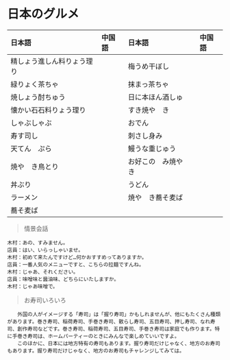 # 日本のグルメ

|日本語                            | 中国語 | 日本語                                | 中国語 |
| :-------------------------------- | :----- | :------------------------------------ | :----- |
| <ruby>精しょう進しん料りょう理り</ruby>           |        | <ruby>梅うめ干ぼし</ruby>                   |        |
| <ruby>緑りょく茶ちゃ</ruby>           |        | <ruby>抹まっ茶ちゃ</ruby>                   |        |
| <ruby>焼しょう酎ちゅう</ruby>           |        | <ruby>日に本ほん酒しゅ</ruby>                   |        |
| <ruby>懐かい石石料りょう理り</ruby>           |        | <ruby>すき焼や　き</ruby>                   |        |
| <ruby>しゃぶしゃぶ</ruby>           |        | <ruby>おでん</ruby>                   |        |
| <ruby>寿す司し</ruby>           |        | <ruby>刺さし身み</ruby>                   |        |
| <ruby>天てん　ぷら</ruby>           |        | <ruby>鰻うな重じゅう</ruby>                   |        |
| <ruby>焼や　き鳥とり</ruby>           |        | <ruby>お好この　み焼や　き</ruby>                   |        |
| <ruby>丼ぶり</ruby>           |        | <ruby>うどん</ruby>                   |        |
| <ruby>ラーメン</ruby>           |        | <ruby>焼や　き蕎そ麦ば</ruby>                   |        |
| <ruby>蕎そ麦ば</ruby>           |        |                    |        |

> 情景会話

```text
木村：あの、すみません。
店員：はい、いらっしゃいませ。
木村：初めて来たんですけど…何かおすすめってありますか。
店員：一番人気のメニューですと、こちらの拉麺ですんね。
木村：じゃあ、それください。
店員：味噌味と醤油味、どちらにいたしますか。
木村：じゃあ味噌で。
```

> お寿司いろいろ

```text
　　外国の人がイメージする「寿司」は「握り寿司」かもしれませんが、他にもたくさん種類があります。巻き寿司、稲荷寿司、手巻き寿司、散らし寿司、五目寿司、押し寿司、なれ寿司、創作寿司などです。巻き寿司、稲荷寿司、五目寿司、手巻き寿司は家庭でも作ります。特に手巻き寿司は、ホームパーティーのときにみんなで楽しめていいですよ。
　　このほかに、日本には地方特有の寿司もあります。握り寿司だけじゃなく、地方のお寿司もあります。握り寿司だけじゃなく、地方のお寿司もチャレンジしてみては。
```
